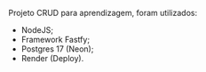 Projeto CRUD para aprendizagem, foram utilizados:

- NodeJS;
- Framework Fastfy;
- Postgres 17 (Neon);
- Render (Deploy).
